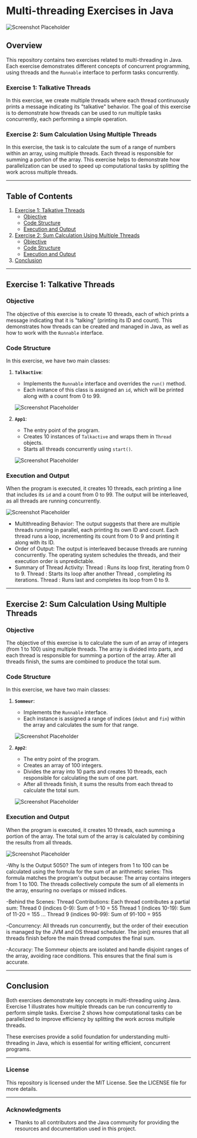 # Multi-threading Exercises in Java 

   ![Screenshot Placeholder](https://github.com/malakzaidi/Tps_POO_SDIA1/blob/main/src/Tp7/screenshots/0_KUpV2JHrD_-ffajr.png)

## Overview

This repository contains two exercises related to multi-threading in Java. Each exercise demonstrates different concepts of concurrent programming, using threads and the `Runnable` interface to perform tasks concurrently.

### Exercise 1: Talkative Threads
In this exercise, we create multiple threads where each thread continuously prints a message indicating its "talkative" behavior. The goal of this exercise is to demonstrate how threads can be used to run multiple tasks concurrently, each performing a simple operation.

### Exercise 2: Sum Calculation Using Multiple Threads
In this exercise, the task is to calculate the sum of a range of numbers within an array, using multiple threads. Each thread is responsible for summing a portion of the array. This exercise helps to demonstrate how parallelization can be used to speed up computational tasks by splitting the work across multiple threads.

---

## Table of Contents
1. [Exercise 1: Talkative Threads](#exercise-1-talkative-threads)
   - [Objective](#objective)
   - [Code Structure](#code-structure)
   - [Execution and Output](#execution-and-output)
2. [Exercise 2: Sum Calculation Using Multiple Threads](#exercise-2-sum-calculation-using-multiple-threads)
   - [Objective](#objective-1)
   - [Code Structure](#code-structure-1)
   - [Execution and Output](#execution-and-output-1)
3. [Conclusion](#conclusion)

---

## Exercise 1: Talkative Threads

### Objective
The objective of this exercise is to create 10 threads, each of which prints a message indicating that it is "talking" (printing its ID and count). This demonstrates how threads can be created and managed in Java, as well as how to work with the `Runnable` interface.

### Code Structure

In this exercise, we have two main classes:

1. **`Talkactive`**:
    - Implements the `Runnable` interface and overrides the `run()` method.
    - Each instance of this class is assigned an `id`, which will be printed along with a count from 0 to 99.
      
   ![Screenshot Placeholder](https://github.com/malakzaidi/Tps_POO_SDIA1/blob/main/src/Tp7/screenshots/2.PNG)

2. **`App1`**:
    - The entry point of the program.
    - Creates 10 instances of `Talkactive` and wraps them in `Thread` objects.
    - Starts all threads concurrently using `start()`.
      
   ![Screenshot Placeholder](https://github.com/malakzaidi/Tps_POO_SDIA1/blob/main/src/Tp7/screenshots/1.PNG)

### Execution and Output
When the program is executed, it creates 10 threads, each printing a line that includes its `id` and a count from 0 to 99. The output will be interleaved, as all threads are running concurrently.

   ![Screenshot Placeholder](https://github.com/malakzaidi/Tps_POO_SDIA1/blob/main/src/Tp7/screenshots/output1.PNG)

  - Multithreading Behavior:
   The output suggests that there are multiple threads running in parallel, each printing its own ID and count.
   Each thread runs a loop, incrementing its count from 0 to 9 and printing it along with its ID.
  - Order of Output:
   The output is interleaved because threads are running concurrently. The operating system schedules the threads, and their execution order is unpredictable.
  - Summary of Thread Activity: 
    Thread : Runs its loop first, iterating from 0 to 9.
    Thread : Starts its loop after another Thread , completing its iterations.
    Thread : Runs last and completes its loop from 0 to 9.
   
---

## Exercise 2: Sum Calculation Using Multiple Threads

### Objective
The objective of this exercise is to calculate the sum of an array of integers (from 1 to 100) using multiple threads. The array is divided into parts, and each thread is responsible for summing a portion of the array. After all threads finish, the sums are combined to produce the total sum.

### Code Structure

In this exercise, we have two main classes:

1. **`Sommeur`**:
    - Implements the `Runnable` interface.
    - Each instance is assigned a range of indices (`debut` and `fin`) within the array and calculates the sum for that range.
      
   ![Screenshot Placeholder](https://github.com/malakzaidi/Tps_POO_SDIA1/blob/main/src/Tp7/screenshots/3.PNG)

2. **`App2`**:
    - The entry point of the program.
    - Creates an array of 100 integers.
    - Divides the array into 10 parts and creates 10 threads, each responsible for calculating the sum of one part.
    - After all threads finish, it sums the results from each thread to calculate the total sum.
      
   ![Screenshot Placeholder](https://github.com/malakzaidi/Tps_POO_SDIA1/blob/main/src/Tp7/screenshots/4.PNG)

### Execution and Output
When the program is executed, it creates 10 threads, each summing a portion of the array. The total sum of the array is calculated by combining the results from all threads.

   ![Screenshot Placeholder](https://github.com/malakzaidi/Tps_POO_SDIA1/blob/main/src/Tp7/screenshots/output2.PNG)

 -Why Is the Output 5050?
  The sum of integers from 1 to 100 can be calculated using the formula for the sum of an arithmetic series:
  This formula matches the program's output because:
  The array contains integers from 1 to 100.
  The threads collectively compute the sum of all elements in the array, ensuring no overlaps or missed indices.

  -Behind the Scenes:
   Thread Contributions: Each thread contributes a partial sum:
   Thread 0 (indices 0-9): Sum of 1-10 = 55
   Thread 1 (indices 10-19): Sum of 11-20 = 155
   ...
   Thread 9 (indices 90-99): Sum of 91-100 = 955

-Concurrency:
   All threads run concurrently, but the order of their execution is managed by the JVM and OS thread scheduler.
   The join() ensures that all threads finish before the main thread computes the final sum.

-Accuracy:
   The Sommeur objects are isolated and handle disjoint ranges of the array, avoiding race conditions.
   This ensures that the final sum is accurate.

---

## Conclusion
   Both exercises demonstrate key concepts in multi-threading using Java. Exercise 1 illustrates how multiple threads can be run concurrently to perform simple tasks. Exercise 2 shows how computational tasks can 
   be parallelized to improve efficiency by splitting the work across multiple threads.

These exercises provide a solid foundation for understanding multi-threading in Java, which is essential for writing efficient, concurrent programs.

---

### License
This repository is licensed under the MIT License. See the LICENSE file for more details.

---

### Acknowledgments
- Thanks to all contributors and the Java community for providing the resources and documentation used in this project.

